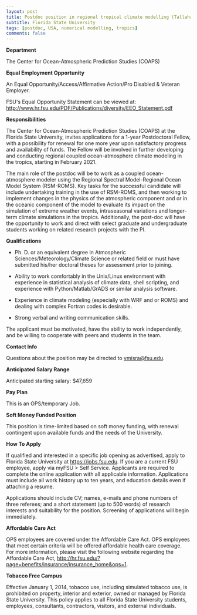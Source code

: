 ```yaml
---
layout: post
title: Postdoc position in regional tropical climate modelling (Tallahassee, Florida)
subtitle: Florida State University
tags: [postdoc, USA, numerical modelling, tropics]
comments: false
---
```


**Department**

The Center for Ocean-Atmospheric Prediction Studies (COAPS)

**Equal Employment Opportunity**

An Equal Opportunity/Access/Affirmative Action/Pro Disabled & Veteran Employer.

FSU's Equal Opportunity Statement can be viewed at: http://www.hr.fsu.edu/PDF/Publications/diversity/EEO_Statement.pdf

**Responsibilities**

The Center for Ocean-Atmospheric Prediction Studies (COAPS) at the Florida State University, invites applications for a 1-year Postdoctoral Fellow, with a possibility for renewal for one more year upon satisfactory progress and availability of funds. The Fellow will be involved in further developing and conducting regional coupled ocean-atmosphere climate modeling in the tropics, starting in February 2021.

The main role of the postdoc will be to work as a coupled ocean-atmosphere modeler using the Regional Spectral Model-Regional Ocean Model System (RSM-ROMS). Key tasks for the successful candidate will include undertaking training in the use of RSM-ROMS, and then working to implement changes in the physics of the atmospheric component and or in the oceanic component of the model to evaluate its impact on the simulation of extreme weather events, intraseasonal variations and longer-term climate simulations in the tropics. Additionally, the post-doc will have the opportunity to work and direct with select graduate and undergraduate students working on related research projects with the PI.

**Qualifications**

- Ph. D. or an equivalent degree in Atmospheric Sciences/Meteorology/Climate Science or related field or must have submitted his/her doctoral theses for assessment prior to joining.

- Ability to work comfortably in the Unix/Linux environment with experience in statistical analysis of climate data, shell scripting, and experience with Python/Matlab/GrADS or similar analysis software.

- Experience in climate modeling (especially with WRF and or ROMS) and dealing with complex Fortran codes is desirable.

- Strong verbal and writing communication skills.

The applicant must be motivated, have the ability to work independently, and be willing to cooperate with peers and students in the team.

**Contact Info**

Questions about the position may be directed to vmisra@fsu.edu.

**Anticipated Salary Range**

Anticipated starting salary: $47,659

**Pay Plan**

This is an OPS/temporary Job.

**Soft Money Funded Position**

This position is time-limited based on soft money funding, with renewal contingent upon available funds and the needs of the University.

**How To Apply**

If qualified and interested in a specific job opening as advertised, apply to Florida State University at https://jobs.fsu.edu. If you are a current FSU employee, apply via myFSU > Self Service.
Applicants are required to complete the online application with all applicable information. Applications must include all work history up to ten years, and education details even if attaching a resume.

Applications should include CV; names, e-mails and phone numbers of three referees; and a short statement (up to 500 words) of research interests and suitability for the position. Screening of applications will begin immediately.

**Affordable Care Act**

OPS employees are covered under the Affordable Care Act. OPS employees that meet certain criteria will be offered affordable health care coverage. For more information, please visit the following website regarding the Affordable Care Act, http://hr.fsu.edu/?page=benefits/insurance/insurance_home&ops=1.

**Tobacco Free Campus**

Effective January 1, 2014, tobacco use, including simulated tobacco use, is prohibited on property, interior and exterior, owned or managed by Florida State University. This policy applies to all Florida State University students, employees, consultants, contractors, visitors, and external individuals. 
